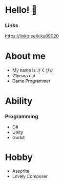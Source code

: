 # Hello! 👋

### Links
https://linktr.ee/kiku09020


# About me
- My name is きくぴぃ
- 21years old
- Game Programmer


# Ability
### Programming
- C#
- Unity
- Godot

# Hobby
- Aseprite
- Lovely Composer
